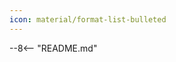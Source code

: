 ```yaml
---
icon: material/format-list-bulleted
---
```


<style>
  .md-typeset h1,
  .md-content__button {
    display: none;
  }
</style>

--8<-- "README.md"
